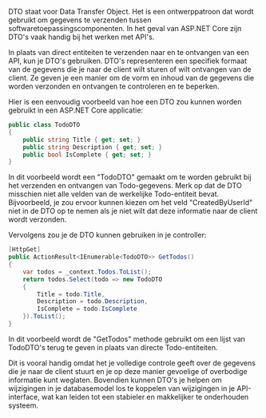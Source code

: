 DTO staat voor Data Transfer Object. Het is een ontwerppatroon dat wordt gebruikt om gegevens te verzenden tussen softwaretoepassingscomponenten. In het geval van ASP.NET Core zijn DTO's vaak handig bij het werken met API's.

In plaats van direct entiteiten te verzenden naar en te ontvangen van een API, kun je DTO's gebruiken. DTO's representeren een specifiek formaat van de gegevens die je naar de client wilt sturen of wilt ontvangen van de client. Ze geven je een manier om de vorm en inhoud van de gegevens die worden verzonden en ontvangen te controleren en te beperken.

Hier is een eenvoudig voorbeeld van hoe een DTO zou kunnen worden gebruikt in een ASP.NET Core applicatie:

```csharp
public class TodoDTO
{
    public string Title { get; set; }
    public string Description { get; set; }
    public bool IsComplete { get; set; }
}
```

In dit voorbeeld wordt een "TodoDTO" gemaakt om te worden gebruikt bij het verzenden en ontvangen van Todo-gegevens. Merk op dat de DTO misschien niet alle velden van de werkelijke Todo-entiteit bevat. Bijvoorbeeld, je zou ervoor kunnen kiezen om het veld "CreatedByUserId" niet in de DTO op te nemen als je niet wilt dat deze informatie naar de client wordt verzonden.

Vervolgens zou je de DTO kunnen gebruiken in je controller:

```csharp
[HttpGet]
public ActionResult<IEnumerable<TodoDTO>> GetTodos()
{
    var todos = _context.Todos.ToList();
    return todos.Select(todo => new TodoDTO 
    { 
        Title = todo.Title, 
        Description = todo.Description, 
        IsComplete = todo.IsComplete 
    }).ToList();
}
```

In dit voorbeeld wordt de "GetTodos" methode gebruikt om een lijst van TodoDTO's terug te geven in plaats van directe Todo-entiteiten.

Dit is vooral handig omdat het je volledige controle geeft over de gegevens die je naar de client stuurt en je op deze manier gevoelige of overbodige informatie kunt weglaten. Bovendien kunnen DTO's je helpen om wijzigingen in je databasemodel los te koppelen van wijzigingen in je API-interface, wat kan leiden tot een stabieler en makkelijker te onderhouden systeem.